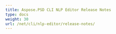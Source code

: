 ```yaml
---
title: Aspose.PSD CLI NLP Editor Release Notes
type: docs
weight: 30
url: /net/cli/nlp-editor/release-notes/
---
```



